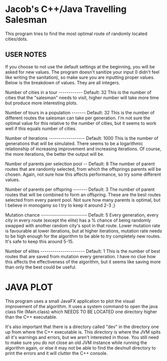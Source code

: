 # Jacob's C++/Java Travelling Salesman

This program tries to find the most optimal route of randomly located cities/dots.

## USER NOTES

If you choose to not use the default settings at the beginning, you will be asked for new values.
The program doesn't sanitize your input (I didn't feel like writing the sanitation), so make sure you are inputting
proper values.  Below is the breakdown of values. They are all integers.

Number of cities in a tour ------------ Default: 32
This is the number of cities that the "salesman" needs to visit, higher number will take more time but produce
more interesting plots.


Number of tours in a population ------- Default: 32
This is the number of different routes the salesman can take per generation.  I'm not sure the optimal value for this
relative to the number of cities, but it seems to work well if this equals number of cities.

Number of iterations ------------------ Default: 1000
This is the number of generations that will be simulated.  There seems to be a logarithmic relationship of increasing
improvement and increasing iterations.  Of course, the more iterations, the better the output will be.

Number of parents per selection pool -- Default: 8
The number of parent routes that are randomly selected, from which the offsprings parents will be chosen.  Again,
not sure how this affects performance, so try some different values.

Number of parents per offspring ------- Default: 3
The number of parent routes that will be combined to form an offspring. These are the best routes selected from every
parent pool. Not sure how many parents is optimal, but I believe in monogamy so I try to keep it around 2-3 ;)

Mutation chance ----------------------- Default: 5
Every generation, every city in every route (except the elite) has a % chance of being randomly swapped with another
random city's spot in that route.  Lower mutation rate is favourable at lower iterations, but at higher iterations,
mutation rate needs to be high enough for the algorithm to be able to try completely new routes.  It's safe to keep
this around 5-15.

Number of elites ---------------------- Default: 1
This is the number of best routes that are saved from mutation every generation.  I have no clue how this affects
the effectiveness of the algorithm, but it seems like saving more than only the best could be useful.

# JAVA PLOT

This program uses a small JavaFX application to plot the visual improvement of the algorithm.  It uses a system command
to open the java class file (Main.class) which NEEDS TO BE LOCATED one directory higher than the C++ executable.

It's also important that there is a directory called "dev" in the directory one up from where the C++ executable is.
This directory is where the JVM spits all it's warnings and errors, but we aren't interested in those.
You still need to make sure you do not close an old JVM instance while running the algorithm again, or else it may not
be able to find the dev/null directory to print the errors and it will clutter the C++ console.
